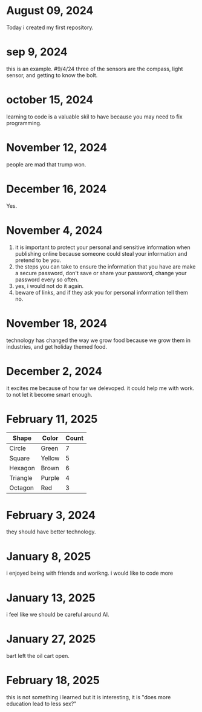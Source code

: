 # August 09, 2024
Today i created my first repository.
# sep 9, 2024
this is an example.
#9/4/24
three of the sensors are the compass, light sensor, and getting to know the bolt.




# october 15, 2024
learning to code is a valuable skil to have because you may need to fix programming.

# November 12, 2024
people are mad that trump won.

# December 16, 2024
Yes.


# November 4, 2024
1. it is important to protect your personal and sensitive information when publishing online because someone could steal your information and pretend to be you.
2. the steps you can take to ensure the information that you have are make a secure password, don't save or share your password, change your password every so often.
3. yes, i would not do it again.
4. beware of links, and if they ask you for personal information tell them no.



# November 18, 2024
technology has changed the way we grow food because we grow them in industries, and get holiday themed food.


# December 2, 2024
it excites me because of how far we delevoped.
it could help me with work.
to not let it become smart enough.

# February 11, 2025
| Shape    | Color | Count |
| -------- | ----- | ----- |
| Circle   |Green  |    7  |
| Square   |Yellow |    5  |
| Hexagon  |Brown  |    6  |
| Triangle |Purple |     4 |
| Octagon  |Red    |    3  |





# February 3, 2024
they should have better technology.



# January 8, 2025
i enjoyed being with friends and worikng.
i would like to code more


# January 13, 2025
i feel like we should be careful around AI.

# January 27, 2025
bart left the oil cart open.

# February 18, 2025
this is not something i learned but it is interesting, it is "does more education lead to less sex?"
